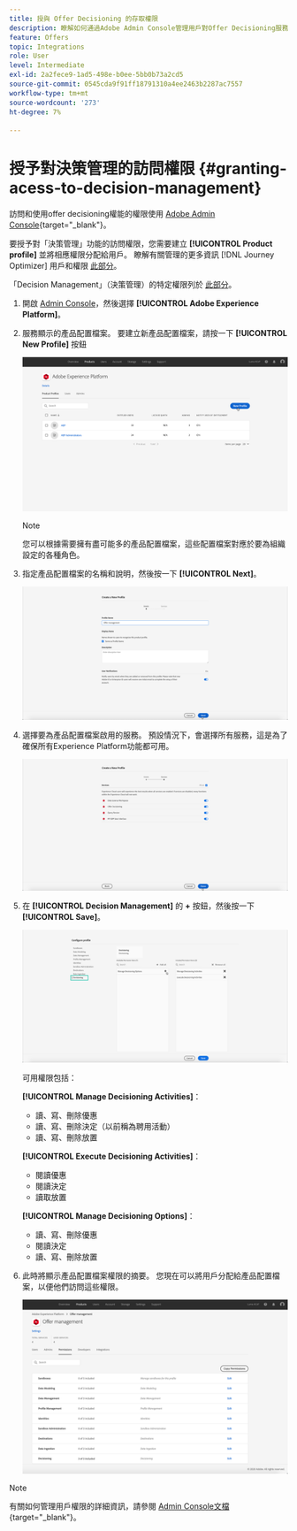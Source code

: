 ```yaml
---
title: 授與 Offer Decisioning 的存取權限
description: 瞭解如何通過Adobe Admin Console管理用戶對Offer Decisioning服務的權限
feature: Offers
topic: Integrations
role: User
level: Intermediate
exl-id: 2a2fece9-1ad5-498e-b0ee-5bb0b73a2cd5
source-git-commit: 0545cda9f91ff18791310a4ee2463b2287ac7557
workflow-type: tm+mt
source-wordcount: '273'
ht-degree: 7%

---
```


# 授予對決策管理的訪問權限 {#granting-acess-to-decision-management}

訪問和使用offer decisioning權能的權限使用 [Adobe Admin Console](https://helpx.adobe.com/tw/enterprise/managing/user-guide.html){target=&quot;_blank&quot;}。

要授予對「決策管理」功能的訪問權限，您需要建立 **[!UICONTROL Product profile]** 並將相應權限分配給用戶。 瞭解有關管理的更多資訊 [!DNL Journey Optimizer] 用戶和權限 [此部分](../../administration/permissions.md)。

「Decision Management」（決策管理）的特定權限列於 [此部分](../../administration/high-low-permissions.md#manage-decisioning)。

<!--If you are a [!DNL Journey Optimizer] user leveraging the **Decision Management** functionality, you need to have the [Decision management permissions](../../administration/high-low-permissions.md#decisions-permissions) enabled to acces all related capabilities. Learn more on managing [!DNL Journey Optimizer] users and permissions in [this section](../../administration/permissions.md).

If you are an [Adobe Experience Platform](https://experienceleague.adobe.com/docs/experience-platform/landing/home.html){target="_blank"} user leveraging the **Offer Decisioning** application service, follow the steps [below](#granting-acess-to-offer-decisioning) to grant access to [!DNL Offer Decisioning].

Grant access to Offer Decisioning

The steps below only apply to **Experience Platform users** leveraging the [!DNL Offer Decisioning] service.-->

1. 開啟 [Admin Console](https://helpx.adobe.com/enterprise/managing/user-guide.html)，然後選擇 **[!UICONTROL Adobe Experience Platform]**。

   <!--![](../../assets/offers_admin_console.png)-->

1. 服務顯示的產品配置檔案。 要建立新產品配置檔案，請按一下 **[!UICONTROL New Profile]** 按鈕

   ![](../../assets/offers_rights_productprofile.png)

   >[!NOTE]
   >
   >您可以根據需要擁有盡可能多的產品配置檔案，這些配置檔案對應於要為組織設定的各種角色。

1. 指定產品配置檔案的名稱和說明，然後按一下 **[!UICONTROL Next]**。

   ![](../../assets/create-product-profile.png)

   <!--To access the product profile’s permissions, select the **[!UICONTROL Permissions]** line.-->

1. 選擇要為產品配置檔案啟用的服務。 預設情況下，會選擇所有服務，這是為了確保所有Experience Platform功能都可用。

   ![](../../assets/enable-services.png)

1. 在 **[!UICONTROL Decision Management]** 的 **+** 按鈕，然後按一下 **[!UICONTROL Save]**。

   ![](../../assets/configure-profile.png)

   可用權限包括：

   **[!UICONTROL Manage Decisioning Activities]**：

   * 讀、寫、刪除優惠
   * 讀、寫、刪除決定（以前稱為聘用活動）
   * 讀、寫、刪除放置

   **[!UICONTROL Execute Decisioning Activities]**：

   * 閱讀優惠
   * 閱讀決定
   * 讀取放置

   **[!UICONTROL Manage Decisioning Options]**：

   * 讀、寫、刪除優惠
   * 閱讀決定
   * 讀、寫、刪除放置



1. 此時將顯示產品配置檔案權限的摘要。 您現在可以將用戶分配給產品配置檔案，以便他們訪問這些權限。

   ![](../../assets/product-profile-created.png)

>[!NOTE]
>
>有關如何管理用戶權限的詳細資訊，請參閱 [Admin Console文檔](https://helpx.adobe.com/enterprise/managing/user-guide.html){target=&quot;_blank&quot;}。

